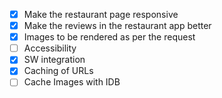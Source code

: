 - [X]  Make the restaurant page responsive
- [X]  Make the reviews in the restaurant app better
- [X]  Images to be rendered as per the request
- [ ]  Accessibility
- [X]  SW integration
- [X]  Caching of URLs
- [ ]  Cache Images with IDB

